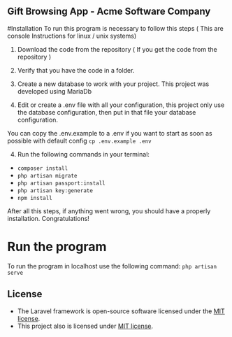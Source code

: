 

## Gift Browsing App - Acme Software Company


#Installation
To run this program is necessary to follow this steps ( This are console Instructions for linux / unix systems)
1. Download the code from the repository ( If you get the code from the repository )
2. Verify that you have the code in a folder.

3. Create a new database to work with your project. This project was developed using MariaDb
3. Edit or create a .env file with all your configuration, this project only use the database configuration, then
put in that file your database configuration.

You can copy the .env.example to a .env if you want to start as soon as possible with default config
`cp .env.example .env`

4. Run the following commands in your terminal:

* `composer install`
* `php artisan migrate`
* `php artisan passport:install`
* `php artisan key:generate`
* `npm install`




After all this steps, if anything went wrong,  you should have a properly installation.
Congratulations!

# Run the program
To run the program in localhost use the following command:
`php artisan serve`

## License
* The Laravel framework is open-source software licensed under the [MIT license](https://opensource.org/licenses/MIT).
* This project also is licensed under [MIT license](https://opensource.org/licenses/MIT).
